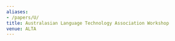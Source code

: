 ```yaml
---
aliases:
- /papers/U/
title: Australasian Language Technology Association Workshop
venue: ALTA
---
```

